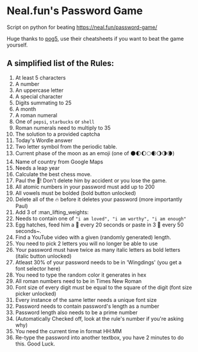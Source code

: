 # Neal.fun's Password Game
Script on python for beating https://neal.fun/password-game/

Huge thanks to [pog5](https://github.com/pog5/nealpasswordgame/tree/main), use their cheatsheets if you want to beat the game yourself.

## A simplified list of the Rules:

1. At least 5 characters
2. A number
3. An uppercase letter
4. A special character
5. Digits summating to 25
6. A month
7. A roman numeral
8. One of `pepsi`, `starbucks` or `shell`
9. Roman numerals need to multiply to 35
10. The solution to a provided captcha 
11. Today's Wordle answer 
12. Two letter symbol from the periodic table.
13. Current phase of the moon as an emoji (one of :new_moon::first_quarter_moon::waxing_gibbous_moon::full_moon::waxing_crescent_moon::waning_gibbous_moon::last_quarter_moon::waning_crescent_moon:)
14. Name of country from Google Maps 
15. Needs a leap year 
16. Calculate the best chess move.
17. Paul the :egg:! Don't delete him by accident or you lose the game.
18. All atomic numbers in your password must add up to 200
19. All vowels must be bolded (bold button unlocked)
20. Delete all of the :fire: before it deletes your password (more importantly Paul)
21. Add 3 of :man_lifting_weights: 
22. Needs to contain one of `"i am loved", "i am worthy", "i am enough"`
23. Egg hatches, feed him a :bug: every 20 seconds or paste in 3 :bug: every 50 seconds~.
24. Find a YouTube video with a given (randomly generated) length.
25. You need to pick 2 letters you will no longer be able to use
26. Your password must have twice as many italic letters as bold letters (italic button unlocked)
27. Atleast 30% of your password needs to be in 'Wingdings' (you get a font selector here)
28. You need to type the random color it generates in hex
29. All roman numbers need to be in Times New Roman
30. Font size of every digit must be equal to the square of the digit (font size picker unlocked)
31. Every instance of the same letter needs a unique font size
32. Password needs to contain password's length as a number
33. Password length also needs to be a prime number
34. (Automatically Checked off, look at the rule's number if you're asking why)
35. You need the current time in format HH:MM
36. Re-type the password into another textbox, you have 2 minutes to do this. Good Luck.

[Bypass]: CHEATS.md